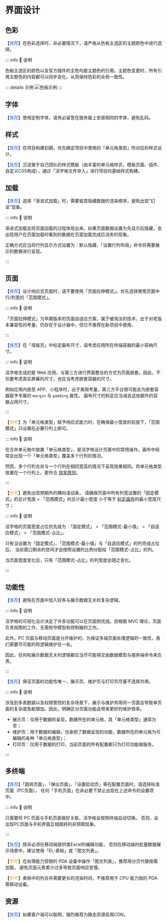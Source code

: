 # 界面设计

## 色彩

【<font color="#1677FF">推荐</font>】在色彩选择时，非必要情况下，请严格从色板主选区的主题颜色中进行选择。

::: info 📘 说明

色板主选区的颜色以及官方插件的主色均是主题色的引用，主题色变更时，所有引用主题色的内容都可以同步变化，从而保持色彩的全局一致性。

::: details 示例
![色板示例](/standard/images/dev-base-page-plate.png "色板示例")
:::

## 字体

【<font color="#1677FF">推荐</font>】使用定制字体，请务必留意在服务器上安装相同的字体，避免乱码。

## 样式

【<font color="#1677FF">推荐</font>】在项目构建初期，优先确定项目中使用的「单元格类型」所对应的样式设计。

【<font color="#1677FF">推荐</font>】沉淀属于自己团队的样式模板（由丰富的单元格样式、模板页面、组件、自定义CSS构成），通过「活字格文件导入」进行项目的基础样式构建。

## 加载

【<font color="#1677FF">推荐</font>】选择「渐进式加载」时，需要留意隐藏数据的渲染顺序，避免出现“幻读”现象。

::: info 📘 说明

渐进式加载会将页面加载的过程体现出来。如果页面数据设置为先显示后隐藏，会出现用户在页面加载时看到的数据在页面加载完成后消失的现象。

正确方式应当将行列显示方式设置为：默认隐藏，「设置行列布局」命令将需要展示的数据进行呈现。

:::

## 页面

【<font color="#1677FF">推荐</font>】设计响应式页面时，请不要使用「页面拉伸模式」。优先选择使用页面中行/列宽的「范围模式」。

::: info 📘 说明

「页面拉伸模式」为早期版本的页面自适应方案，属于被淘汰的技术。出于对老版本兼容性的考量，仍存在于设计器中，但已不推荐在新项目中使用。

:::

【<font color="#1677FF">推荐</font>】在「母版页」中标定画布尺寸，请考虑应用所在终端容器的最小容纳尺寸。

::: info 📘 说明

活字格生成的是 Web 应用，与第三方进行界面整合的方式为页面嵌套。因此，不仅要考虑真实屏幕的尺寸，也应当考虑嵌套容器的尺寸。

例如应用内嵌至 APP、小程序时，出于美观考量，第三方平台很可能会为嵌套容器赋予专属的 `margin` 与 `padding` 属性。
画布尺寸的标定应当减去这些额外的容器占用尺寸。

:::

【<font color="#F3AA34">参考</font>】为「单元格类型」赋予响应式能力时，在确保最小宽度的前提下，「范围模式」只设置在必要行列上即可。

::: info 📘 说明

在合并单元格中放置「单元格类型」，是活字格设计页面中的常用操作。画布中经常会出现一个「单元格类型」覆盖多个行列的情况。

然而，多个行列合并与一个行列在相同宽高的情况下呈现效果相同。将单元格类型放置在一个行列上，更符合 [效率原则](/standard/dev/principle#效率)。

:::

【<font color="#F3AA34">参考</font>】避免出现预期外的横向滚动条，
请确保页面中所有列宽设置的「固定模式」的总计宽度 + 「范围模式」的总计最小宽度 小于等于 [标定画布](/standard/design/layout/canvas)的最小宽度尺寸；

::: info 📘 说明

活字格的页面宽度占位优先级为：「固定模式」 = 「范围模式-最小值」 = 「自适应模式」 > 「范围模式-占比」。

只有当设置为「固定模式」、「范围模式-最小值」与「自适应模式」的列完成占位后， 当前窗口剩余的空间才会按照设置的比例分配给「范围模式-占比」的列。

当页面宽度变化后，只有「范围模式-占比」的列宽度会随之变化。

:::

## 功能性

【<font color="#1677FF">推荐</font>】避免在页面中加入较多与展示数据无关的复杂逻辑。

::: info 📘 说明

活字格的可视化设计决定了许多功能可以在页面侧完成。但根据 MVC 理论，页面负责视图的工作，无需抢夺模型和控制器的工作。

此外，PC 页面与移动页面是分开维护的，为保证多端页面处理逻辑的一致性，我们需要尽可能的将逻辑维护在一处。

因此，任何和展示数据无关的逻辑都应当尽可能得交由数据模型与服务端命令来负责。

:::

【<font color="#1677FF">推荐</font>】保证页面的功能性唯一，展示页、维护页与打印页尽量不选择共用。

::: info 📘 说明

涉及到多表数据以及权限管控的复杂场景下，展示与维护共用同一页面会导致单页面的复杂度急剧增加。因此，明确区分页面功能会带来更好的维护效率。

- 展示页：仅用于数据的呈现，数据所在的单元格，其「单元格类型」通常为空；
- 维护页：用于数据的编辑，也承担了数据呈现的功能，数据所在的单元格为可编辑的各种「单元格类型」；
- 打印页：仅用于数据的打印，当前页面的所有配置都只为打印功能做服务。

:::

## 多终端

【<font color="#1677FF">推荐</font>】「跳转页面」、「弹出页面」、「设置启动页」等在配置页面时，请选择标准页面（PC页面）。
任何「手机页面」在非必要下禁止出现在上述命令的设置项中。

::: info 📘 说明

只需要将 PC 页面与手机页面做好关联，活字格会按照终端自动切换。 否则，会出现PC页面与手机界面互相跳转的非预期现象。

:::

【<font color="#1677FF">推荐</font>】除非必须在移动端提供类Excel的编辑功能，
否则在移动端的批量数据展示场景中，建议使用「EL-表格」或「图文列表」。

【<font color="#F3AA34">参考</font>】在处理能力受限的 PDA 设备中操作「图文列表」，推荐用分页代替按需加载，
避免页面元素累计过多导致页面响应变慢。

【<font color="#F3AA34">参考</font>】表格中的列合并需要更长的渲染时间，不推荐用于 CPU 能力弱的 PDA 等移动设备。

## 资源

【<font color="#1677FF">推荐</font>】如果客户端可以联网，强烈推荐为静态资源启用CDN。